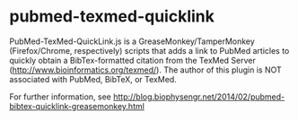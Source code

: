 pubmed-texmed-quicklink
=======================

PubMed-TexMed-QuickLink.js is a GreaseMonkey/TamperMonkey (Firefox/Chrome, respectively) scripts that
adds a link to PubMed articles to quickly obtain a BibTex-formatted citation from the TexMed Server
(http://www.bioinformatics.org/texmed/).  The author of this plugin is NOT associated with PubMed, BibTeX,
or TexMed.

For further information, see http://blog.biophysengr.net/2014/02/pubmed-bibtex-quicklink-greasemonkey.html
